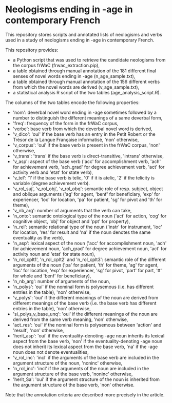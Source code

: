 # Neologisms ending in -age in contemporary French
This repository stores scripts and annotated lists of neologisms and verbs used in a study of neologisms ending in -age in contemporary French.

This repository provides:
- a Python script that was used to retrieve the candidate neologisms from the corpus frWaC (frwac_extraction.pip),
- a table obtained through manual annotation of the 181 different final senses of novel words ending in -age (n_age_sample.txt),
- a table obtained through manual annotation of the 156 different verbs from which the novel words are derived (v_age_sample.txt),
- a statistical analysis R script of the two tables (age_analysis_script.R).

The columns of the two tables encode the following properties:
- 'nom': deverbal novel word ending in -age sometimes followed by a number to distinguish the different meanings of a same deverbal form,
- 'freq': frequency of the form in the frWaC corpus,
- 'verbe': base verb from which the deverbal novel word is derived,
- 'v_dico': 'oui' if the base verb has an entry in the Petit Robert or the Trésor de la Langue Française informatisé, 'non' otherwise,
- 'v_corpus': 'oui' if the base verb is present in the frWaC corpus, 'non' otherwise,
- 'v_trans': 'trans' if the base verb is direct-transitive, 'intrans' otherwise,
- 'v_asp': aspect of the base verb ('acc' for accomplishment verb, 'ach' for achievement verb, 'ach_grad' for degree achievement verb, 'act' for activity verb and 'etat' for state verb),
- 'v_tel': '1' if the base verb is telic, '0' if it is atelic, '2' if the telicity is variable (degree achievement verb).
- 'v_rol_suj', 'v_rol_obj', 'v_rol_obq': semantic role of resp. subject, object and oblique arguments ('ag' for agent, 'benf' for beneficiary, 'exp' for experiencer, 'loc' for location, 'pa' for patient, 'sg' for pivot and 'th' for theme),
- 'v_nb_arg': number of arguments that the verb can take,
- 'n_onto': semantic ontological type of the noun ('act' for action, 'cog' for cognitive object, 'obj' for object and 'ppt' for property),
- 'n_rel': semantic relational type of the noun ('instr' for instrument, 'loc' for location, 'res' for result and 'na' if the noun denotes the same eventuality as the verb),
- 'n_asp': lexical aspect of the noun ('acc' for accomplishment noun, 'ach' for achievement noun, 'ach_grad' for degree achievement noun, 'act' for activity noun and 'etat' for state noun),
- 'n_rol_cplt1', 'n_rol_cplt2' and 'n_rol_cplt3': semantic role of the different arguments of the noun ('pa' for patient, 'th' for theme, 'ag' for agent, 'loc' for location, 'exp' for experiencer, 'sg' for pivot, 'part' for part, 'tt' for whole and 'benf' for beneficiary),
- 'n_nb_arg': number of arguments of the noun,
- 'n_polys': 'oui' if the nominal form is polysemous (i.e. has different entries in the table), 'non' otherwise,
- 'v_polys': 'oui' if the different meanings of the noun are derived from different meanings of the base verb (i.e. the base verb has different entries in the table), 'non' otherwise,
- 'si_polys_v_base_unq': 'oui' if the different meanings of the noun are derived from the same verb meaning, 'non' otherwise,
- 'act_res': 'oui' if the nominal form is polysemous between 'action' and 'result', 'non' otherwise,
- 'herit_asp': 'oui' if the eventuality-denoting -age noun inherits its lexical aspect from the base verb, 'non' if the eventuality-denoting -age noun does not inherit its lexical aspect from the base verb, 'na' if the -age noun does not denote eventualities,
- 'v_rol_inc': 'incl' if the arguments of the base verb are included in the argument structure of the noun, 'noninc' otherwise,
- 'n_rol_inc': 'incl' if the arguments of the noun are included in the argument structure of the base verb, 'noninc' otherwise,
- 'herit_Sa': 'oui' if the argument structure of the noun is inherited from the argument structure of the base verb, 'non' otherwise.

Note that the annotation criteria are described more precisely in the article.

